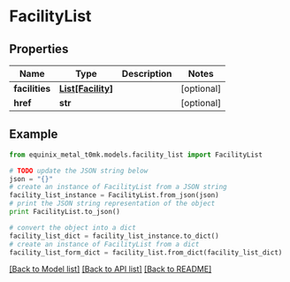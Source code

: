 # FacilityList


## Properties
Name | Type | Description | Notes
------------ | ------------- | ------------- | -------------
**facilities** | [**List[Facility]**](Facility.md) |  | [optional] 
**href** | **str** |  | [optional] 

## Example

```python
from equinix_metal_t0mk.models.facility_list import FacilityList

# TODO update the JSON string below
json = "{}"
# create an instance of FacilityList from a JSON string
facility_list_instance = FacilityList.from_json(json)
# print the JSON string representation of the object
print FacilityList.to_json()

# convert the object into a dict
facility_list_dict = facility_list_instance.to_dict()
# create an instance of FacilityList from a dict
facility_list_form_dict = facility_list.from_dict(facility_list_dict)
```
[[Back to Model list]](../README.md#documentation-for-models) [[Back to API list]](../README.md#documentation-for-api-endpoints) [[Back to README]](../README.md)


